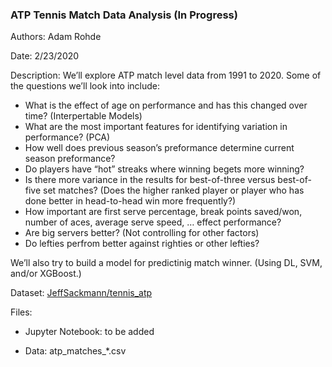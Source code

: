 ### ATP Tennis Match Data Analysis (In Progress)

Authors: Adam Rohde

Date: 2/23/2020

Description: We’ll explore ATP match level data from 1991 to 2020. Some of the questions we’ll look into include: 

* What is the effect of age on performance and has this changed over time? (Interpertable Models) 
* What are the most important features for identifying variation in performance? (PCA) 
* How well does previous season’s preformance determine current season preformance? 
* Do players have “hot” streaks where winning begets more winning? 
* Is there more variance in the results for best-of-three versus best-of-five set matches? (Does the higher ranked player or player who has done better in head-to-head win more frequently?) 
* How important are first serve percentage, break points saved/won, number of aces, average serve speed, … effect performance? 
* Are big servers better? (Not controlling for other factors) 
* Do lefties perfrom better against righties or other lefties? 

We’ll also try to build a model for predictinig match winner. (Using DL, SVM, and/or XGBoost.)

Dataset: [JeffSackmann/tennis_atp](https://github.com/JeffSackmann/tennis_atp)

Files:

* Jupyter Notebook: to be added

* Data: atp_matches_*.csv
